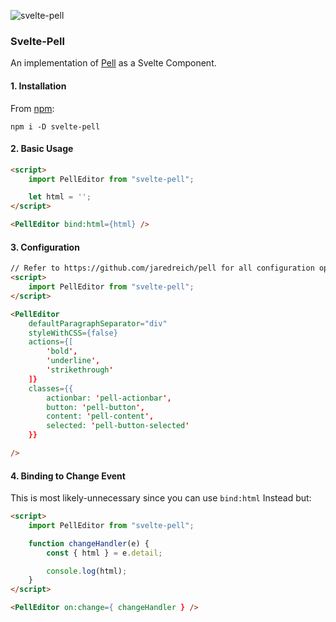 ![svelte-pell](https://i.imgur.com/aS1a1Sw.png)

### Svelte-Pell
An implementation of [Pell](https://github.com/jaredreich/pell) as a Svelte Component.

#### 1. Installation
From [npm](https://npmjs.com/package/svelte-pell):
```
npm i -D svelte-pell
```

#### 2. Basic Usage
```html
<script>
    import PellEditor from "svelte-pell";

    let html = '';
</script>

<PellEditor bind:html={html} />
```
#### 3. Configuration
```html
// Refer to https://github.com/jaredreich/pell for all configuration options.
<script>
    import PellEditor from "svelte-pell";
</script>

<PellEditor 
    defaultParagraphSeparator="div"
    styleWithCSS={false}
    actions={[
        'bold',
        'underline',
        'strikethrough'
    ]}
    classes={{
        actionbar: 'pell-actionbar',
        button: 'pell-button',
        content: 'pell-content',
        selected: 'pell-button-selected'
    }}

/>
```
#### 4. Binding to Change Event
This is most likely-unnecessary since you can use `bind:html` Instead but:
```html
<script>
    import PellEditor from "svelte-pell";

    function changeHandler(e) {
        const { html } = e.detail;

        console.log(html);
    }
</script>

<PellEditor on:change={ changeHandler } />
```
